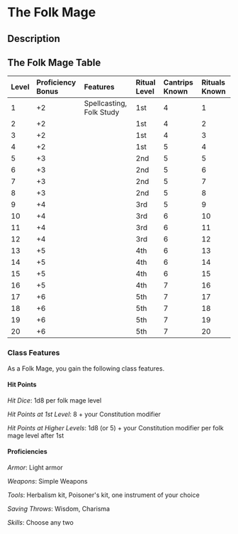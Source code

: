 # The Folk Mage

## Description

## The Folk Mage Table

| Level | Proficiency Bonus | Features | Ritual Level | Cantrips Known | Rituals Known |
|:--|:--|:--|:--|:--|:--|
| 1  | +2 | Spellcasting, Folk Study | 1st | 4 | 1  |
| 2  | +2 | | 1st | 4 | 2  |
| 3  | +2 | | 1st | 4 | 3  |
| 4  | +2 | | 1st | 5 | 4  |
| 5  | +3 | | 2nd | 5 | 5  |
| 6  | +3 | | 2nd | 5 | 6  |
| 7  | +3 | | 2nd | 5 | 7  |
| 8  | +3 | | 2nd | 5 | 8  |
| 9  | +4 | | 3rd | 5 | 9  |
| 10 | +4 | | 3rd | 6 | 10 |
| 11 | +4 | | 3rd | 6 | 11 |
| 12 | +4 | | 3rd | 6 | 12 | 
| 13 | +5 | | 4th | 6 | 13 |
| 14 | +5 | | 4th | 6 | 14 |
| 15 | +5 | | 4th | 6 | 15 |
| 16 | +5 | | 4th | 7 | 16 |
| 17 | +6 | | 5th | 7 | 17 |
| 18 | +6 | | 5th | 7 | 18 |
| 19 | +6 | | 5th | 7 | 19 |
| 20 | +6 | | 5th | 7 | 20 |

### Class Features

As a Folk Mage, you gain the following class features.

#### Hit Points

_Hit Dice_: 1d8 per folk mage level

_Hit Points at 1st Level_: 8 + your Constitution modifier

_Hit Points at Higher Levels_: 1d8 (or 5) + your Constitution modifier per folk mage level after 1st

#### Proficiencies

_Armor_: Light armor

_Weapons_: Simple Weapons

_Tools_: Herbalism kit, Poisoner's kit, one instrument of your choice

_Saving Throws_: Wisdom, Charisma

_Skills_: Choose any two

